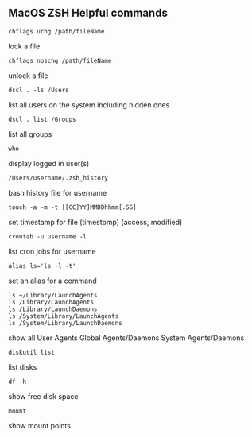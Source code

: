 ## MacOS ZSH Helpful commands

~~~
chflags uchg /path/fileName
~~~
lock a file

~~~
chflags noschg /path/fileName
~~~
unlock a file

~~~
dscl . -ls /Users
~~~
list all users on the system including hidden ones

~~~
dscl . list /Groups
~~~
list all groups

~~~
who
~~~
display logged in user(s)

~~~
/Users/username/.zsh_history
~~~
bash history file for username

~~~
touch -a -m -t [[CC]YY]MMDDhhmm[.SS]
~~~
set timestamp for file (timestomp) (access, modified)

~~~
crontab -u username -l
~~~
list cron jobs for username

~~~
alias ls='ls -l -t'
~~~
set an alias for a command 

~~~
ls ~/Library/LaunchAgents
ls /Library/LaunchAgents
ls /Library/LaunchDaemons
ls /System/Library/LaunchAgents
ls /System/Library/LaunchDaemons
~~~
show all
User Agents
Global Agents/Daemons
System Agents/Daemons

~~~
diskutil list
~~~
list disks

~~~
df -h
~~~
show free disk space

~~~
mount
~~~
show mount points
